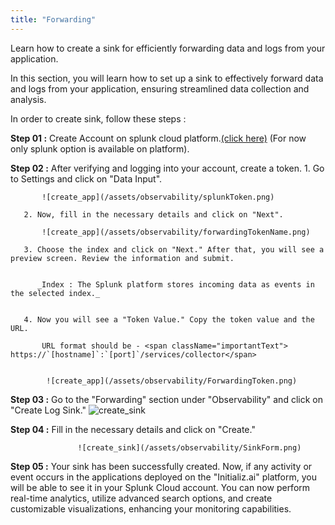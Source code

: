 ```yaml
--- 
title: "Forwarding"
---
```


<span className="mediumFont">
Learn how to create a sink for efficiently forwarding data and logs from your application.
</span>

<!-- <span className="smallFont"> -->
In this section, you will learn how to set up a sink to effectively forward data and logs from your application, ensuring streamlined data collection and analysis.

In order to create sink, follow these steps :

**Step 01 :** Create Account on splunk cloud platform.[(click here)](https://www.splunk.com/en_us/download.html) (For now only splunk option is available on platform).

**Step 02 :** After verifying and logging into your account, create a token.
       1. Go to Settings and click on "Data Input".
      
           ![create_app](/assets/observability/splunkToken.png)
    
       2. Now, fill in the necessary details and click on "Next".

           ![create_app](/assets/observability/forwardingTokenName.png)

       3. Choose the index and click on "Next." After that, you will see a preview screen. Review the information and submit.


          _Index : The Splunk platform stores incoming data as events in the selected index._


       4. Now you will see a "Token Value." Copy the token value and the URL.

           URL format should be - <span className="importantText"> https://`[hostname]`:`[port]`/services/collector</span>
       

            ![create_app](/assets/observability/ForwardingToken.png)

**Step 03 :** Go to the "Forwarding" section under "Observability" and click on "Create Log Sink."
                   ![create_sink](/assets/observability/createSink.png)

**Step 04 :** Fill in the necessary details and click on "Create."

                   ![create_sink](/assets/observability/SinkForm.png)

**Step 05 :** Your sink has been successfully created. Now, if any activity or event occurs in the applications deployed on the "Initializ.ai" platform, you will be able to see it in your Splunk Cloud account. You can now perform real-time analytics, utilize advanced search options, and create customizable visualizations, enhancing your monitoring capabilities.


<!-- </span> -->